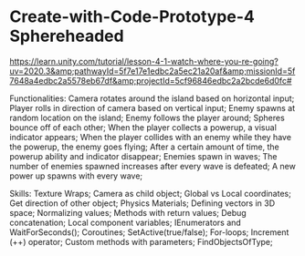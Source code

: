 # Create-with-Code-Prototype-4 Sphereheaded
https://learn.unity.com/tutorial/lesson-4-1-watch-where-you-re-going?uv=2020.3&amp;pathwayId=5f7e17e1edbc2a5ec21a20af&amp;missionId=5f7648a4edbc2a5578eb67df&amp;projectId=5cf96846edbc2a2bcde6d0fc#

Functionalities:
Camera rotates around the island based on horizontal input;
Player rolls in direction of camera based on vertical input;
Enemy spawns at random location on the island;
Enemy follows the player around; 
Spheres bounce off of each other; 
When the player collects a powerup, a visual indicator appears;
When the player collides with an enemy while they have the powerup, the enemy goes flying;
After a certain amount of time, the powerup ability and indicator disappear;
Enemies spawn in waves;
The number of enemies spawned increases after every wave is defeated;
A new power up spawns with every wave;


Skills:
Texture Wraps;
Camera as child object;
Global vs Local coordinates;
Get direction of other object;
Physics Materials;
Defining vectors in 3D space;
Normalizing values;
Methods with return values;
Debug concatenation;
Local component variables;
IEnumerators and WaitForSeconds();
Coroutines;
SetActive(true/false);
For-loops;
Increment (++) operator;
Custom methods with parameters;
FindObjectsOfType;


